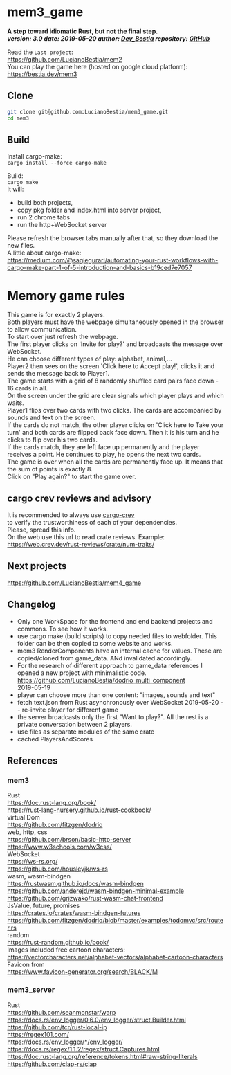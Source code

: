 # mem3_game

**A step toward idiomatic Rust, but not the final step.**  
***version: 3.0  date: 2019-05-20 author: [Dev_Bestia](https://bestia.dev) repository: [GitHub](https://github.com/LucianoBestia/mem3_game)***  

Read the `Last project`:  
<https://github.com/LucianoBestia/mem2>  
You can play the game here (hosted on google cloud platform):  
<https://bestia.dev/mem3>  

## Clone

```bash
git clone git@github.com:LucianoBestia/mem3_game.git
cd mem3
```

## Build

Install cargo-make:  
`cargo install --force cargo-make`  
  
Build:  
`cargo make`  
It will:

- build both projects,
- copy pkg folder and index.html into server project,
- run 2 chrome tabs
- run the http+WebSocket server  
  
Please refresh the browser tabs manually after that, so they download the new files.  
A little about cargo-make:  
<https://medium.com/@sagiegurari/automating-your-rust-workflows-with-cargo-make-part-1-of-5-introduction-and-basics-b19ced7e7057>  

# Memory game rules

This game is for exactly 2 players.  
Both players must have the webpage simultaneously opened in the browser to allow communication.  
To start over just refresh the webpage.  
The first player clicks on 'Invite for play?' and broadcasts the message over WebSocket.  
He can choose different types of play: alphabet, animal,...  
Player2 then sees on the screen 'Click here to Accept play!', clicks it and sends the message back to Player1.  
The game starts with a grid of 8 randomly shuffled card pairs face down - 16 cards in all.  
On the screen under the grid are clear signals which player plays and which waits.  
Player1 flips over two cards with two clicks. The cards are accompanied by sounds and text on the screen.  
If the cards do not match, the other player clicks on 'Click here to Take your turn' and both cards are flipped back face down. Then it is his turn and he clicks to flip over his two cards.  
If the cards match, they are left face up permanently and the player receives a point. He continues to play, he opens the next two cards.  
The game is over when all the cards are permanently face up. It means that the sum of points is exactly 8.  
Click on "Play again?" to start the game over.  

## cargo crev reviews and advisory

It is recommended to always use [cargo-crev](https://github.com/crev-dev/cargo-crev)  
to verify the trustworthiness of each of your dependencies.  
Please, spread this info.  
On the web use this url to read crate reviews. Example:  
<https://web.crev.dev/rust-reviews/crate/num-traits/>  

## Next projects

<https://github.com/LucianoBestia/mem4_game>  

## Changelog

- Only one WorkSpace for the frontend and end backend projects and commons. To see how it works.  
- use cargo make (build scripts) to copy needed files to webfolder. This folder can be then copied to some website and works.  
- mem3 RenderComponents have an internal cache for values. These are copied/cloned from game_data. ANd invalidated accordingly.
- For the research of different approach to game_data references I opened a new project with minimalistic code.  
<https://github.com/LucianoBestia/dodrio_multi_component>  
2019-05-19
- player can choose more than one content: "images, sounds and text"
- fetch text.json from Rust asynchronously over WebSocket
2019-05-20
-- re-invite player for different game
- the server broadcasts only the first "Want to play?". All the rest is a private conversation between 2 players.  
- use files as separate modules of the same crate  
- cached PlayersAndScores

## References

### mem3  

Rust  
<https://doc.rust-lang.org/book/>  
<https://rust-lang-nursery.github.io/rust-cookbook/>  
virtual Dom  
<https://github.com/fitzgen/dodrio>  
web, http, css  
<https://github.com/brson/basic-http-server>  
<https://www.w3schools.com/w3css/>  
WebSocket  
<https://ws-rs.org/>  
<https://github.com/housleyjk/ws-rs>  
wasm, wasm-bindgen  
<https://rustwasm.github.io/docs/wasm-bindgen>  
<https://github.com/anderejd/wasm-bindgen-minimal-example>  
<https://github.com/grizwako/rust-wasm-chat-frontend>  
JsValue, future, promises  
<https://crates.io/crates/wasm-bindgen-futures>  
<https://github.com/fitzgen/dodrio/blob/master/examples/todomvc/src/router.rs>  
random  
<https://rust-random.github.io/book/>  
Images included free cartoon characters:  
<https://vectorcharacters.net/alphabet-vectors/alphabet-cartoon-characters>  
Favicon from  
<https://www.favicon-generator.org/search/BLACK/M>  

### mem3_server  

Rust  
<https://github.com/seanmonstar/warp>  
<https://docs.rs/env_logger/0.6.0/env_logger/struct.Builder.html>  
<https://github.com/tcr/rust-local-ip>  
<https://regex101.com/>  
<https://docs.rs/env_logger/*/env_logger/>  
<https://docs.rs/regex/1.1.2/regex/struct.Captures.html>  
<https://doc.rust-lang.org/reference/tokens.html#raw-string-literals>  
<https://github.com/clap-rs/clap>  
